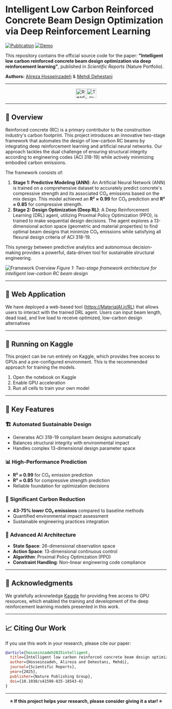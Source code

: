 # Intelligent Low Carbon Reinforced Concrete Beam Design Optimization via Deep Reinforcement Learning

[![Publication](https://img.shields.io/badge/Scientific%20Reports-Nature-blue?style=flat-square)](https://doi.org/10.1038/s41598-025-18543-4)
[![Demo](https://img.shields.io/badge/Web%20Application-Available-brightgreen?style=flat-square)](https://materialai.ir/RL)

This repository contains the official source code for the paper: **"Intelligent low carbon reinforced concrete beam design optimization via deep reinforcement learning"**, published in *Scientific Reports* (Nature Portfolio).

**Authors:** [Alireza Hosseinzadeh](https://scholar.google.com/citations?user=lIF81MwAAAAJ&hl=en) & [Mehdi Dehestani](https://scholar.google.com/citations?user=pVaNrOcAAAAJ&hl=en)

<div align="center">

---

<a href="https://doi.org/10.1038/s41598-025-18543-4">
  <img src="https://img.shields.io/badge/📄_READ_THE_PAPER-NATURE_SCIENTIFIC_REPORTS-FF0000?style=for-the-badge&logo=nature&logoColor=white&labelColor=CC0000" height="30" alt="Read Paper"/>
</a>



<a href="https://materialai.ir/RL">
  <img src="https://img.shields.io/badge/🚀_TRY_WEB_Application-INTERACTIVE_WEB_APP-00FF00?style=for-the-badge&logo=rocket&logoColor=white&labelColor=00AA00" height="30" alt="Try Demo"/>
</a>

</div>

---

## 📖 Overview

Reinforced concrete (RC) is a primary contributor to the construction industry's carbon footprint. This project introduces an innovative two-stage framework that automates the design of low-carbon RC beams by integrating deep reinforcement learning and artificial neural networks. Our approach tackles the dual challenge of ensuring structural integrity according to engineering codes (ACI 318-19) while actively minimizing embodied carbon emissions.

The framework consists of:

1.  **Stage 1: Predictive Modeling (ANN)**: An Artificial Neural Network (ANN) is trained on a comprehensive dataset to accurately predict concrete's compressive strength and its associated CO₂ emissions based on the mix design. This model achieved an **R² ≈ 0.99** for CO₂ prediction and **R² ≈ 0.85** for compressive strength.
2.  **Stage 2: Design Optimization (Deep RL)**: A Deep Reinforcement Learning (DRL) agent, utilizing Proximal Policy Optimization (PPO), is trained to make sequential design decisions. The agent explores a 13-dimensional action space (geometric and material properties) to find optimal beam designs that minimize CO₂ emissions while satisfying all flexural design criteria of ACI 318-19.

This synergy between predictive analytics and autonomous decision-making provides a powerful, data-driven tool for sustainable structural engineering.

![Framework Overview](Picture1-1.png)
*Figure 1: Two-stage framework architecture for intelligent low-carbon RC beam design*

---
## 🚀 Web Application

We have deployed a web-based tool (https://MaterialAI.ir/RL) that allows users to interact with the trained DRL agent. Users can input beam length, dead load, and live load to receive optimized, low-carbon design alternatives

---
## 🚀 Running on Kaggle

This project can be run entirely on Kaggle, which provides free access to GPUs and a pre-configured environment. This is the recommended approach for training the models.
1. Open the notebook on Kaggle
2. Enable GPU acceleration
3. Run all cells to train your own model

---

## 🎯 Key Features

### 🏗️ **Automated Sustainable Design**
- Generates ACI 318-19 compliant beam designs automatically
- Balances structural integrity with environmental impact
- Handles complex 13-dimensional design parameter space

### 📊 **High-Performance Prediction**
- **R² ≈ 0.99** for CO₂ emission prediction
- **R² ≈ 0.85** for compressive strength prediction
- Reliable foundation for optimization decisions

### 🌱 **Significant Carbon Reduction**
- **43-75% lower CO₂ emissions** compared to baseline methods
- Quantified environmental impact assessment
- Sustainable engineering practices integration

### 🧮 **Advanced AI Architecture**
- **State Space**: 26-dimensional observation space
- **Action Space**: 13-dimensional continuous control
- **Algorithm**: Proximal Policy Optimization (PPO)
- **Constraint Handling**: Non-linear engineering code compliance

---

## 🙏 Acknowledgments

We gratefully acknowledge [Kaggle](https://www.kaggle.com/) for providing free access to GPU resources, which enabled the training and development of the deep reinforcement learning models presented in this work.

---

## 📈 Citing Our Work

If you use this work in your research, please cite our paper:

```bibtex
@article{hosseinzadeh2025intelligent,
  title={Intelligent low carbon reinforced concrete beam design optimization via deep reinforcement learning},
  author={Hosseinzadeh, Alireza and Dehestani, Mehdi},
  journal={Scientific Reports},
  year={2025},
  publisher={Nature Publishing Group},
  doi={10.1038/s41598-025-18543-4}
}
```
---
<div align="center">
  
**⭐ If this project helps your research, please consider giving it a star! ⭐**

</div>
